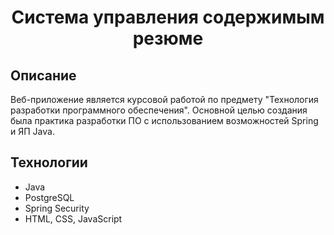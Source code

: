 <h1 align="center">Система управления содержимым резюме</h1>

## Описание

Веб-приложение является курсовой работой по предмету "Технология разработки программного обеспечения". Основной целью создания была практика разработки ПО с использованием возможностей Spring и ЯП Java.

## Технологии

- Java
- PostgreSQL
- Spring Security
- HTML, CSS, JavaScript
